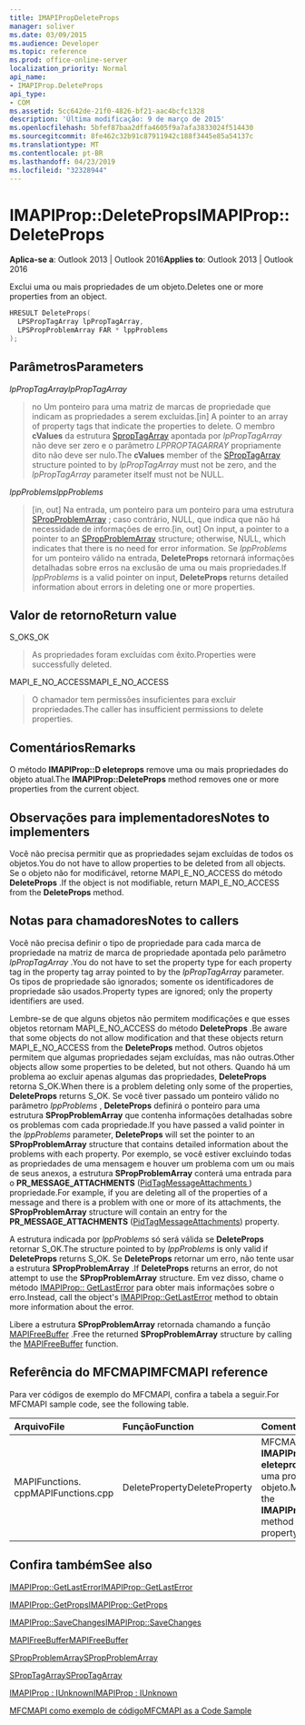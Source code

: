 ```yaml
---
title: IMAPIPropDeleteProps
manager: soliver
ms.date: 03/09/2015
ms.audience: Developer
ms.topic: reference
ms.prod: office-online-server
localization_priority: Normal
api_name:
- IMAPIProp.DeleteProps
api_type:
- COM
ms.assetid: 5cc642de-21f0-4826-bf21-aac4bcfc1328
description: 'Última modificação: 9 de março de 2015'
ms.openlocfilehash: 5bfef87baa2dffa4605f9a7afa3833024f514430
ms.sourcegitcommit: 8fe462c32b91c87911942c188f3445e85a54137c
ms.translationtype: MT
ms.contentlocale: pt-BR
ms.lasthandoff: 04/23/2019
ms.locfileid: "32328944"
---
```

# <a name="imapipropdeleteprops"></a><span data-ttu-id="db8c2-103">IMAPIProp::DeleteProps</span><span class="sxs-lookup"><span data-stu-id="db8c2-103">IMAPIProp::DeleteProps</span></span>

  
  
<span data-ttu-id="db8c2-104">**Aplica-se a**: Outlook 2013 | Outlook 2016</span><span class="sxs-lookup"><span data-stu-id="db8c2-104">**Applies to**: Outlook 2013 | Outlook 2016</span></span> 
  
<span data-ttu-id="db8c2-105">Exclui uma ou mais propriedades de um objeto.</span><span class="sxs-lookup"><span data-stu-id="db8c2-105">Deletes one or more properties from an object.</span></span> 
  
```cpp
HRESULT DeleteProps(
  LPSPropTagArray lpPropTagArray,
  LPSPropProblemArray FAR * lppProblems
);
```

## <a name="parameters"></a><span data-ttu-id="db8c2-106">Parâmetros</span><span class="sxs-lookup"><span data-stu-id="db8c2-106">Parameters</span></span>

 <span data-ttu-id="db8c2-107">_lpPropTagArray_</span><span class="sxs-lookup"><span data-stu-id="db8c2-107">_lpPropTagArray_</span></span>
  
> <span data-ttu-id="db8c2-108">no Um ponteiro para uma matriz de marcas de propriedade que indicam as propriedades a serem excluídas.</span><span class="sxs-lookup"><span data-stu-id="db8c2-108">[in] A pointer to an array of property tags that indicate the properties to delete.</span></span> <span data-ttu-id="db8c2-109">O membro **cValues** da estrutura [SpropTagArray](sproptagarray.md) apontada por _lpPropTagArray_ não deve ser zero e o parâmetro _LPPROPTAGARRAY_ propriamente dito não deve ser nulo.</span><span class="sxs-lookup"><span data-stu-id="db8c2-109">The **cValues** member of the [SPropTagArray](sproptagarray.md) structure pointed to by  _lpPropTagArray_ must not be zero, and the  _lpPropTagArray_ parameter itself must not be NULL.</span></span> 
    
 <span data-ttu-id="db8c2-110">_lppProblems_</span><span class="sxs-lookup"><span data-stu-id="db8c2-110">_lppProblems_</span></span>
  
> <span data-ttu-id="db8c2-111">[in, out] Na entrada, um ponteiro para um ponteiro para uma estrutura [SPropProblemArray](spropproblemarray.md) ; caso contrário, NULL, que indica que não há necessidade de informações de erro.</span><span class="sxs-lookup"><span data-stu-id="db8c2-111">[in, out] On input, a pointer to a pointer to an [SPropProblemArray](spropproblemarray.md) structure; otherwise, NULL, which indicates that there is no need for error information.</span></span> <span data-ttu-id="db8c2-112">Se _lppProblems_ for um ponteiro válido na entrada, **DeleteProps** retornará informações detalhadas sobre erros na exclusão de uma ou mais propriedades.</span><span class="sxs-lookup"><span data-stu-id="db8c2-112">If  _lppProblems_ is a valid pointer on input, **DeleteProps** returns detailed information about errors in deleting one or more properties.</span></span> 
    
## <a name="return-value"></a><span data-ttu-id="db8c2-113">Valor de retorno</span><span class="sxs-lookup"><span data-stu-id="db8c2-113">Return value</span></span>

<span data-ttu-id="db8c2-114">S_OK</span><span class="sxs-lookup"><span data-stu-id="db8c2-114">S_OK</span></span> 
  
> <span data-ttu-id="db8c2-115">As propriedades foram excluídas com êxito.</span><span class="sxs-lookup"><span data-stu-id="db8c2-115">Properties were successfully deleted.</span></span>
    
<span data-ttu-id="db8c2-116">MAPI_E_NO_ACCESS</span><span class="sxs-lookup"><span data-stu-id="db8c2-116">MAPI_E_NO_ACCESS</span></span> 
  
> <span data-ttu-id="db8c2-117">O chamador tem permissões insuficientes para excluir propriedades.</span><span class="sxs-lookup"><span data-stu-id="db8c2-117">The caller has insufficient permissions to delete properties.</span></span>
    
## <a name="remarks"></a><span data-ttu-id="db8c2-118">Comentários</span><span class="sxs-lookup"><span data-stu-id="db8c2-118">Remarks</span></span>

<span data-ttu-id="db8c2-119">O método **IMAPIProp::D eleteprops** remove uma ou mais propriedades do objeto atual.</span><span class="sxs-lookup"><span data-stu-id="db8c2-119">The **IMAPIProp::DeleteProps** method removes one or more properties from the current object.</span></span> 
  
## <a name="notes-to-implementers"></a><span data-ttu-id="db8c2-120">Observações para implementadores</span><span class="sxs-lookup"><span data-stu-id="db8c2-120">Notes to implementers</span></span>

<span data-ttu-id="db8c2-121">Você não precisa permitir que as propriedades sejam excluídas de todos os objetos.</span><span class="sxs-lookup"><span data-stu-id="db8c2-121">You do not have to allow properties to be deleted from all objects.</span></span> <span data-ttu-id="db8c2-122">Se o objeto não for modificável, retorne MAPI_E_NO_ACCESS do método **DeleteProps** .</span><span class="sxs-lookup"><span data-stu-id="db8c2-122">If the object is not modifiable, return MAPI_E_NO_ACCESS from the **DeleteProps** method.</span></span> 
  
## <a name="notes-to-callers"></a><span data-ttu-id="db8c2-123">Notas para chamadores</span><span class="sxs-lookup"><span data-stu-id="db8c2-123">Notes to callers</span></span>

<span data-ttu-id="db8c2-124">Você não precisa definir o tipo de propriedade para cada marca de propriedade na matriz de marca de propriedade apontada pelo parâmetro _lpPropTagArray_ .</span><span class="sxs-lookup"><span data-stu-id="db8c2-124">You do not have to set the property type for each property tag in the property tag array pointed to by the  _lpPropTagArray_ parameter.</span></span> <span data-ttu-id="db8c2-125">Os tipos de propriedade são ignorados; somente os identificadores de propriedade são usados.</span><span class="sxs-lookup"><span data-stu-id="db8c2-125">Property types are ignored; only the property identifiers are used.</span></span> 
  
<span data-ttu-id="db8c2-126">Lembre-se de que alguns objetos não permitem modificações e que esses objetos retornam MAPI_E_NO_ACCESS do método **DeleteProps** .</span><span class="sxs-lookup"><span data-stu-id="db8c2-126">Be aware that some objects do not allow modification and that these objects return MAPI_E_NO_ACCESS from the **DeleteProps** method.</span></span> <span data-ttu-id="db8c2-127">Outros objetos permitem que algumas propriedades sejam excluídas, mas não outras.</span><span class="sxs-lookup"><span data-stu-id="db8c2-127">Other objects allow some properties to be deleted, but not others.</span></span> <span data-ttu-id="db8c2-128">Quando há um problema ao excluir apenas algumas das propriedades, **DeleteProps** retorna S_OK.</span><span class="sxs-lookup"><span data-stu-id="db8c2-128">When there is a problem deleting only some of the properties, **DeleteProps** returns S_OK.</span></span> <span data-ttu-id="db8c2-129">Se você tiver passado um ponteiro válido no parâmetro _lppProblems_ , **DeleteProps** definirá o ponteiro para uma estrutura **SPropProblemArray** que contenha informações detalhadas sobre os problemas com cada propriedade.</span><span class="sxs-lookup"><span data-stu-id="db8c2-129">If you have passed a valid pointer in the  _lppProblems_ parameter, **DeleteProps** will set the pointer to an **SPropProblemArray** structure that contains detailed information about the problems with each property.</span></span> <span data-ttu-id="db8c2-130">Por exemplo, se você estiver excluindo todas as propriedades de uma mensagem e houver um problema com um ou mais de seus anexos, a estrutura **SPropProblemArray** conterá uma entrada para o **PR_MESSAGE_ATTACHMENTS** ([PidTagMessageAttachments ](pidtagmessageattachments-canonical-property.md)) propriedade.</span><span class="sxs-lookup"><span data-stu-id="db8c2-130">For example, if you are deleting all of the properties of a message and there is a problem with one or more of its attachments, the **SPropProblemArray** structure will contain an entry for the **PR_MESSAGE_ATTACHMENTS** ([PidTagMessageAttachments](pidtagmessageattachments-canonical-property.md)) property.</span></span> 
  
<span data-ttu-id="db8c2-131">A estrutura indicada por _lppProblems_ só será válida se **DeleteProps** retornar S_OK.</span><span class="sxs-lookup"><span data-stu-id="db8c2-131">The structure pointed to by  _lppProblems_ is only valid if **DeleteProps** returns S_OK.</span></span> <span data-ttu-id="db8c2-132">Se **DeleteProps** retornar um erro, não tente usar a estrutura **SPropProblemArray** .</span><span class="sxs-lookup"><span data-stu-id="db8c2-132">If **DeleteProps** returns an error, do not attempt to use the **SPropProblemArray** structure.</span></span> <span data-ttu-id="db8c2-133">Em vez disso, chame o método [IMAPIProp:: GetLastError](imapiprop-getlasterror.md) para obter mais informações sobre o erro.</span><span class="sxs-lookup"><span data-stu-id="db8c2-133">Instead, call the object's [IMAPIProp::GetLastError](imapiprop-getlasterror.md) method to obtain more information about the error.</span></span> 
  
<span data-ttu-id="db8c2-134">Libere a estrutura **SPropProblemArray** retornada chamando a função [MAPIFreeBuffer](mapifreebuffer.md) .</span><span class="sxs-lookup"><span data-stu-id="db8c2-134">Free the returned **SPropProblemArray** structure by calling the [MAPIFreeBuffer](mapifreebuffer.md) function.</span></span> 
  
## <a name="mfcmapi-reference"></a><span data-ttu-id="db8c2-135">Referência do MFCMAPI</span><span class="sxs-lookup"><span data-stu-id="db8c2-135">MFCMAPI reference</span></span>

<span data-ttu-id="db8c2-136">Para ver códigos de exemplo do MFCMAPI, confira a tabela a seguir.</span><span class="sxs-lookup"><span data-stu-id="db8c2-136">For MFCMAPI sample code, see the following table.</span></span>
  
|<span data-ttu-id="db8c2-137">**Arquivo**</span><span class="sxs-lookup"><span data-stu-id="db8c2-137">**File**</span></span>|<span data-ttu-id="db8c2-138">**Função**</span><span class="sxs-lookup"><span data-stu-id="db8c2-138">**Function**</span></span>|<span data-ttu-id="db8c2-139">**Comentário**</span><span class="sxs-lookup"><span data-stu-id="db8c2-139">**Comment**</span></span>|
|:-----|:-----|:-----|
|<span data-ttu-id="db8c2-140">MAPIFunctions. cpp</span><span class="sxs-lookup"><span data-stu-id="db8c2-140">MAPIFunctions.cpp</span></span>  <br/> |<span data-ttu-id="db8c2-141">DeleteProperty</span><span class="sxs-lookup"><span data-stu-id="db8c2-141">DeleteProperty</span></span>  <br/> |<span data-ttu-id="db8c2-142">MFCMAPI usa o método **IMAPIProp::D eleteprops** para excluir uma propriedade de um objeto.</span><span class="sxs-lookup"><span data-stu-id="db8c2-142">MFCMAPI uses the **IMAPIProp::DeleteProps** method to delete a property from an object.</span></span>  <br/> |
   
## <a name="see-also"></a><span data-ttu-id="db8c2-143">Confira também</span><span class="sxs-lookup"><span data-stu-id="db8c2-143">See also</span></span>



[<span data-ttu-id="db8c2-144">IMAPIProp::GetLastError</span><span class="sxs-lookup"><span data-stu-id="db8c2-144">IMAPIProp::GetLastError</span></span>](imapiprop-getlasterror.md)
  
[<span data-ttu-id="db8c2-145">IMAPIProp::GetProps</span><span class="sxs-lookup"><span data-stu-id="db8c2-145">IMAPIProp::GetProps</span></span>](imapiprop-getprops.md)
  
[<span data-ttu-id="db8c2-146">IMAPIProp::SaveChanges</span><span class="sxs-lookup"><span data-stu-id="db8c2-146">IMAPIProp::SaveChanges</span></span>](imapiprop-savechanges.md)
  
[<span data-ttu-id="db8c2-147">MAPIFreeBuffer</span><span class="sxs-lookup"><span data-stu-id="db8c2-147">MAPIFreeBuffer</span></span>](mapifreebuffer.md)
  
[<span data-ttu-id="db8c2-148">SPropProblemArray</span><span class="sxs-lookup"><span data-stu-id="db8c2-148">SPropProblemArray</span></span>](spropproblemarray.md)
  
[<span data-ttu-id="db8c2-149">SPropTagArray</span><span class="sxs-lookup"><span data-stu-id="db8c2-149">SPropTagArray</span></span>](sproptagarray.md)
  
[<span data-ttu-id="db8c2-150">IMAPIProp : IUnknown</span><span class="sxs-lookup"><span data-stu-id="db8c2-150">IMAPIProp : IUnknown</span></span>](imapipropiunknown.md)


[<span data-ttu-id="db8c2-151">MFCMAPI como exemplo de código</span><span class="sxs-lookup"><span data-stu-id="db8c2-151">MFCMAPI as a Code Sample</span></span>](mfcmapi-as-a-code-sample.md)

